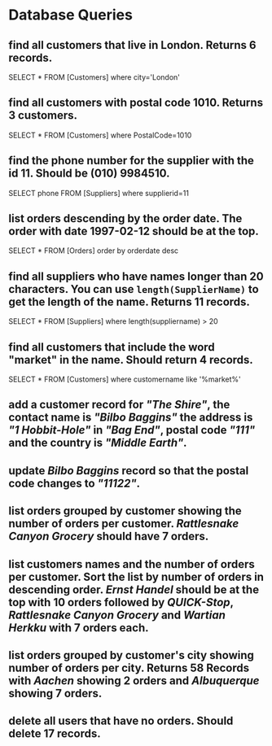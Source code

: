 # Database Queries

## find all customers that live in London. Returns 6 records.
SELECT * FROM [Customers] where city='London'
## find all customers with postal code 1010. Returns 3 customers.
SELECT * FROM [Customers] where PostalCode=1010
## find the phone number for the supplier with the id 11. Should be (010) 9984510.
SELECT phone FROM [Suppliers] where supplierid=11
## list orders descending by the order date. The order with date 1997-02-12 should be at the top.
SELECT * FROM [Orders] order by orderdate desc
## find all suppliers who have names longer than 20 characters. You can use `length(SupplierName)` to get the length of the name. Returns 11 records.
SELECT * FROM [Suppliers] where length(suppliername) > 20
## find all customers that include the word "market" in the name. Should return 4 records.
SELECT * FROM [Customers] where customername like '%market%'
## add a customer record for _"The Shire"_, the contact name is _"Bilbo Baggins"_ the address is _"1 Hobbit-Hole"_ in _"Bag End"_, postal code _"111"_ and the country is _"Middle Earth"_.

## update _Bilbo Baggins_ record so that the postal code changes to _"11122"_.

## list orders grouped by customer showing the number of orders per customer. _Rattlesnake Canyon Grocery_ should have 7 orders.

## list customers names and the number of orders per customer. Sort the list by number of orders in descending order. _Ernst Handel_ should be at the top with 10 orders followed by _QUICK-Stop_, _Rattlesnake Canyon Grocery_ and _Wartian Herkku_ with 7 orders each.

## list orders grouped by customer's city showing number of orders per city. Returns 58 Records with _Aachen_ showing 2 orders and _Albuquerque_ showing 7 orders.

## delete all users that have no orders. Should delete 17 records.
